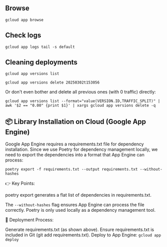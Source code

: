 ## Browse

`gcloud app browse`

## Check logs

`gcloud app logs tail -s default`


## Cleaning deployments 

`gcloud app versions list`

`gcloud app versions delete 20250302t153056`

Or don't even bother and delete all previous ones (with 0 traffic) directly:

`gcloud app versions list --format="value(VERSION.ID,TRAFFIC_SPLIT)" | awk '$2 == "0.00" {print $1}' | xargs gcloud app versions delete -q`

## 📦 Library Installation on Cloud (Google App Engine)
Google App Engine requires a requirements.txt file for dependency installation. Since we use Poetry for dependency management locally, we need to export the dependencies into a format that App Engine can process:

`poetry export -f requirements.txt --output requirements.txt --without-hashes`

👉 Key Points:

poetry export generates a flat list of dependencies in requirements.txt.

The `--without-hashes` flag ensures App Engine can process the file correctly.
Poetry is only used locally as a dependency management tool.

🚀 Deployment Process:

Generate requirements.txt (as shown above).
Ensure requirements.txt is included in Git (git add requirements.txt).
Deploy to App Engine: `gcloud app deploy`